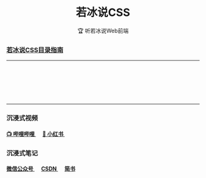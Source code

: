 <h1 align="center" style="text-align:center;">
    若冰说CSS
</h1>

<p align="center">
🏆 听若冰说Web前端
</p>

### [若冰说CSS目录指南](/若冰说CSS目录指南/若冰说CSS目录指南.md)



---

 <br /><br /><br /><br /><br />

---
### 沉浸式视频

<h4>
    <a href="https://space.bilibili.com/3546586661521946">
        📺 哔哩哔哩
    </a>
    &emsp;
    <a href="https://www.xiaohongshu.com/user/profile/6568b27700000000200347df">
        📕 小红书
    </a>
    &emsp;
</h4>

### 沉浸式笔记

<h4>
    <a href="#">
        微信公众号
    </a>
    &emsp;
    <a href="#">
        CSDN
    </a>
    &emsp;
    <a href="#">
        简书
    </a>
</h4>



